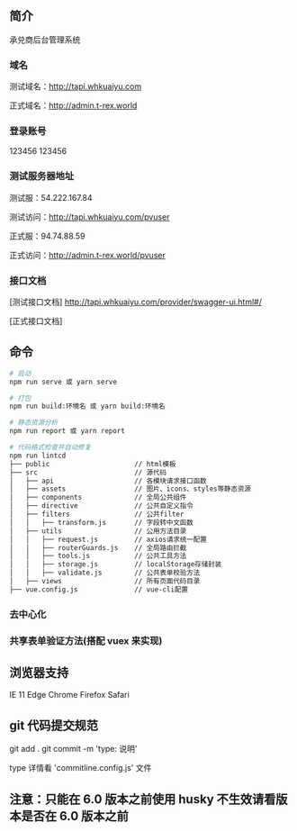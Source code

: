 ## 简介

承兑商后台管理系统

### 域名

测试域名：http://tapi.whkuaiyu.com

正式域名：http://admin.t-rex.world

### 登录账号

123456 123456

### 测试服务器地址

测试服：54.222.167.84

测试访问：http://tapi.whkuaiyu.com/pvuser

正式服：94.74.88.59

正式访问：http://admin.t-rex.world/pvuser

### 接口文档

[测试接口文档] http://tapi.whkuaiyu.com/provider/swagger-ui.html#/

[正式接口文档]

## 命令

```bash
# 启动
npm run serve 或 yarn serve

# 打包
npm run build:环境名 或 yarn build:环境名

# 静态资源分析
npm run report 或 yarn report

# 代码格式检查并自动修复
npm run lintcd
├── public                     // html模板
├── src                        // 源代码
│   ├── api                    // 各模块请求接口函数
│   ├── assets                 // 图片、icons、styles等静态资源
│   ├── components             // 全局公共组件
│   ├── directive              // 公共自定义指令
│   ├── filters                // 公共filter
│   │   ├── transform.js       // 字段转中文函数
│   ├── utils                  // 公用方法目录
│   │   ├── request.js         // axios请求统一配置
│   │   ├── routerGuards.js    // 全局路由拦截
│   │   ├── tools.js           // 公共工具方法
│   │   ├── storage.js         // localStorage存储封装
│   │   ├── validate.js        // 公共表单校验方法
│   ├── views                  // 所有页面代码目录
├── vue.config.js              // vue-cli配置
```

### 去中心化

### 共享表单验证方法(搭配 vuex 来实现)

## 浏览器支持

IE 11
Edge
Chrome
Firefox
Safari

## git 代码提交规范

git add .
git commit -m 'type: 说明'

type 详情看 'commitline.config.js' 文件

## 注意：只能在 6.0 版本之前使用 husky 不生效请看版本是否在 6.0 版本之前
